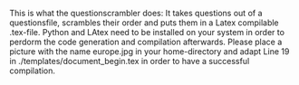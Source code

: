This is what the questionscrambler does: It takes questions out of a questionsfile, scrambles their order and puts them in a Latex compilable .tex-file.
Python and LAtex need to be installed on your system in order to perdorm the code generation and compilation afterwards.
Please place a picture with the name europe.jpg in your home-directory and adapt Line 19 in ./templates/document_begin.tex in order to have a successful compilation.
